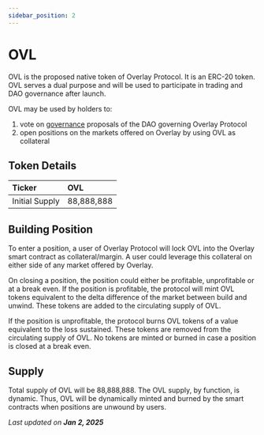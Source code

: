 ```yaml
---
sidebar_position: 2
---
```

# OVL

OVL is the proposed native token of Overlay Protocol. It is an ERC-20 token. OVL serves a dual purpose and will be used to participate in trading and DAO governance after launch.

OVL may be used by holders to:



1. vote on [governance](/Getting%20Started/Governance) proposals of the DAO governing Overlay Protocol
2. open positions on the markets offered on Overlay by using OVL as collateral


## Token Details

| Ticker | OVL |
| :----------- | :----------- |
| Initial Supply | 88,888,888 |

## Building Position

To enter a position, a user of Overlay Protocol will lock OVL into the Overlay smart contract as collateral/margin. A user could leverage this collateral on either side of any market offered by Overlay. 

On closing a position, the position could either be profitable, unprofitable or at a break even. If the position is profitable, the protocol will mint OVL tokens equivalent to the delta difference of the market between build and unwind. These tokens are added to the circulating supply of OVL. 

If the position is unprofitable, the protocol burns OVL tokens of a value equivalent to the loss sustained. These tokens are removed from the circulating supply of OVL. No tokens are minted or burned in case a position is closed at a break even.  


## Supply

Total supply of OVL will be 88,888,888. The OVL supply, by function, is dynamic. Thus, OVL will be dynamically minted and burned by the smart contracts when positions are unwound by users.

<p style={{textAlign: 'right'}}>
<em>Last updated on <strong>Jan 2, 2025</strong></em></p>

